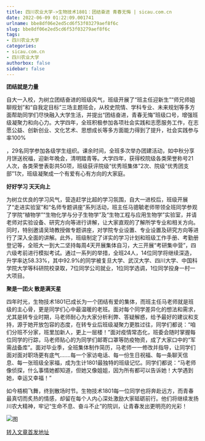 ```yaml
---
title: 四川农业大学->生物技术1801：团结奋进 青春无悔 | sicau.com.cn
date: 2022-06-09 01:22:09.001741
urlname: bbe8df06e2ed5cd6f53f03279aef8f6c
slug: bbe8df06e2ed5cd6f53f03279aef8f6c
tags: 
- 四川农业大学
categories:
- sicau.com.cn
- 四川农业大学
authorbox: false
sidebar: false
---
```

**团结就是力量**

自大一入校，为树立团结奋进的班级风气，班级开展了“班主任迎新生”“师兄师姐聊规划”和“自我定目标”三场主题班会，从校史院情、学科专业、未来规划等多方面帮助同学们尽快融入大学生活，并提出“团结奋进，青春无悔”班级口号，增强班级凝聚力和向心力。大学四年，全班积极参加各项社会实践和志愿服务工作，在志愿公益、创新创业、文化艺术、思想成长等多方面能力得到了提升，社会实践参与率100%
<!--more-->
，29名同学参加各级学生组织。课余时间，全班多次举办团建活动，如中秋分享月饼送祝福，迎新年晚会，清明踏青等。大学四年，获得校院级各类荣誉称号21人次，各类荣誉表彰共50项，班级获评院级“优秀班集体”2次、院级“优秀团支部”1次，班级凝聚成一个有爱有心有方向的大家庭。

**好好学习 天天向上**

为树立优良的学习风气，营造赶学比超的学习氛围，自大一进校后，班级开展了“走进实验室”和“名师专题讲座”系列活动，班主任马骢毓老师带领全班同学参观了学院“植物学”“生物化学与分子生物学”及“生物工程与应用生物学”实验室，并请老师对实验设备、研究方向等进行讲解，让大家直观的了解所学专业和相关方向。同时，特别邀请吴琦教授做专题讲座，对学院专业设置、专业设置及研究方向等进行了深入全面的讲解。此外，班级制定了详实的学习计划和班级工作手册、考勤册登记等，全班大一到大二坚持每周4天开展集体自习，大三开展“考研集中营”，四六级考前进行模拟考试。通过一系列的举措，全班24人，14位同学将继续深造，升学率达58.33%，其中92.9%的同学被复旦大学、武汉大学、四川大学、中国科学院大学等科研院校录取，7位同学公司就业，1位同学选调，1位同学投身一村一大项目。

**聚是一团火 散是满天星**

四年时光，生物技术1801已成长为一个团结有爱的集体，而班主任马老师就是班级的主心骨，更是同学们心中最温暖的老班。面对每个同学差异化的想法和需求，尤其是转专业时期，马老师耐心为大家分析利弊、答疑解惑，给予最好的建议和支持，源于她开放包容的态度，在转专业后班级凝聚力更胜过往，同学们都说：“咱们分班不分家，班里加新人，更上一层楼！”面对疫情常态化，班委会随时掌握每位同学的行踪，马老师贴心的为同学们邮寄口罩等防疫物资，成了大家口中的“军需战备库”。面对毕业季，全班集体制作简历，马老师一一修改并指导，让同学们面对面对职场更有底气.......每一个家访电话、每一份生日祝福、每一条聊天信息、每一张班级全家福，成为生计1801最独特的班级记忆。同学们都说：“马老师像侦探，什么事情她都知道，但她又像姐姐，因为所有都可以告诉她！大学遇到她，幸运又幸福！”

如今梧桐飞舞，终到散场时节。生物技术1801每一位同学也将奔赴远方，而青春最真切而炙热的情感，却留在每个人内心深处激励大家砥砺前行。他们将继续发扬川农大精神，牢记“生命不息、奋斗不止”的院训，让青春发出更明亮的光彩！

![图](https://news.sicau.edu.cn/__local/3/F3/1E/12DA0FA648C7E4BC98B4CB7B712_5AEEA7E8_3322E.jpg)

[转入文章首发地址](https://news.sicau.edu.cn/info/1078/68222.htm)